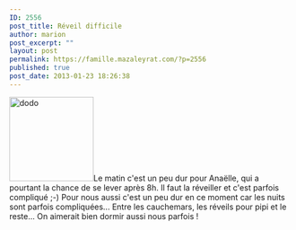 ```yaml
---
ID: 2556
post_title: Réveil difficile
author: marion
post_excerpt: ""
layout: post
permalink: https://famille.mazaleyrat.com/?p=2556
published: true
post_date: 2013-01-23 18:26:38
---
```

<a href="http://famille.mazaleyrat.com/wp-content/uploads/2013/01/wpid-IMG_20130120_222635.jpg"><img src="http://famille.mazaleyrat.com/wp-content/uploads/2013/01/wpid-IMG_20130120_222635-150x150.jpg" alt="dodo" width="150" height="150" class="alignleft size-thumbnail wp-image-2555" /></a>Le matin c'est un peu dur pour Anaëlle, qui a pourtant la chance de se lever après 8h. Il faut la réveiller et c'est parfois compliqué ;-)
Pour nous aussi c'est un peu dur en ce moment car les nuits sont parfois compliquées... Entre les cauchemars, les réveils pour pipi et le reste... On aimerait bien dormir aussi nous parfois !